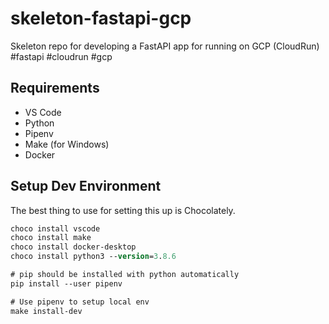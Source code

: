 # skeleton-fastapi-gcp

Skeleton repo for developing a FastAPI app for running on GCP (CloudRun) #fastapi #cloudrun #gcp

## Requirements

- VS Code
- Python
- Pipenv
- Make (for Windows)
- Docker

## Setup Dev Environment

The best thing to use for setting this up is Chocolately.

```ps
choco install vscode
choco install make
choco install docker-desktop
choco install python3 --version=3.8.6

# pip should be installed with python automatically
pip install --user pipenv

# Use pipenv to setup local env
make install-dev
```
